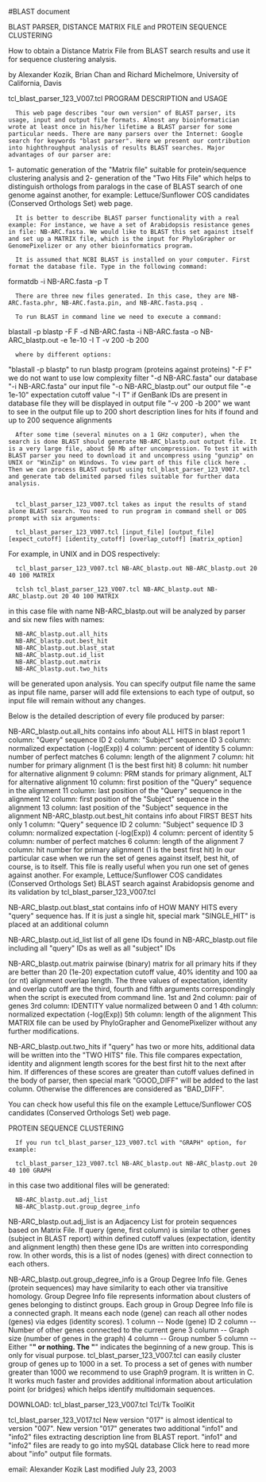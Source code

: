 
#BLAST document

BLAST PARSER, DISTANCE MATRIX FILE and PROTEIN SEQUENCE CLUSTERING

How to obtain a Distance Matrix File from BLAST search results
and use it for sequence clustering analysis.

by Alexander Kozik, Brian Chan and Richard Michelmore, 
University of California, Davis



tcl_blast_parser_123_V007.tcl 
PROGRAM DESCRIPTION and USAGE

      This web page describes "our own version" of BLAST parser, its usage, input and output file formats. Almost any bioinformatician wrote at least once in his/her lifetime a BLAST parser for some particular needs. There are many parsers over the Internet: Google search for keywords "blast parser". Here we present our contribution into highthroughput analysis of results BLAST searches. Major advantages of our parser are: 
1- automatic generation of the "Matrix file" suitable for protein/sequence clustering analysis and 
2- generation of the "Two Hits File" which helps to distinguish orthologs from paralogs in the case of BLAST search of one genome against another, for example: Lettuce/Sunflower COS candidates (Conserved Orthologs Set) web page. 

      It is better to describe BLAST parser functionality with a real example: For instance, we have a set of Arabidopsis resistance genes in file: NB-ARC.fasta. We would like to BLAST this set against itself and set up a MATRIX file, which is the input for PhyloGrapher or GenomePixelizer or any other bioinformatics program.

      It is assumed that NCBI BLAST is installed on your computer. First format the database file. Type in the following command:

formatdb -i NB-ARC.fasta -p T

      There are three new files generated. In this case, they are NB-ARC.fasta.phr, NB-ARC.fasta.pin, and NB-ARC.fasta.psq .

      To run BLAST in command line we need to execute a command:

blastall -p blastp -F F -d NB-ARC.fasta -i NB-ARC.fasta -o NB-ARC_blastp.out -e 1e-10 -I T -v 200 -b 200 

      where by different options:

"blastall -p blastp" to run blastp program (proteins against proteins)
"-F F" we do not want to use low complexity filter
"-d NB-ARC.fasta" our database
"-i NB-ARC.fasta" our input file
"-o NB-ARC_blastp.out" our output file
"-e 1e-10" expectation cutoff value
"-I T" if GenBank IDs are present in database file they will be displayed in output file
"-v 200 -b 200" we want to see in the output file up to 200 short description lines for hits if found and up to 200 sequence alignments

      After some time (several minutes on a 1 GHz computer), when the search is done BLAST should generate NB-ARC_blastp.out output file. It is a very large file, about 50 Mb after uncompression. To test it with BLAST parser you need to download it and uncompress using "gunzip" on UNIX or "WinZip" on Windows. To view part of this file click here . Then we can process BLAST output using tcl_blast_parser_123_V007.tcl and generate tab delimited parsed files suitable for further data analysis. 


      tcl_blast_parser_123_V007.tcl takes as input the results of stand alone BLAST search. You need to run program in command shell or DOS prompt with six arguments: 

      tcl_blast_parser_123_V007.tcl [input_file] [output_file] [expect_cutoff] [identity_cutoff] [overlap_cutoff] [matrix_option] 

For example, in UNIX and in DOS respectively: 

      tcl_blast_parser_123_V007.tcl NB-ARC_blastp.out NB-ARC_blastp.out 20 40 100 MATRIX 

      tclsh tcl_blast_parser_123_V007.tcl NB-ARC_blastp.out NB-ARC_blastp.out 20 40 100 MATRIX

in this case file with name NB-ARC_blastp.out will be analyzed by parser and six new files with names:

      NB-ARC_blastp.out.all_hits
      NB-ARC_blastp.out.best_hit
      NB-ARC_blastp.out.blast_stat
      NB-ARC_blastp.out.id_list
      NB-ARC_blastp.out.matrix
      NB-ARC_blastp.out.two_hits

will be generated upon analysis. You can specify output file name the same as input file name, parser will add file extensions to each type of output, so input file will remain without any changes. 

Below is the detailed description of every file produced by parser: 

NB-ARC_blastp.out.all_hits
contains info about ALL HITS in blast report
 1 column: "Query" sequence ID
 2 column: "Subject" sequence ID
 3 column: normalized expectation (-log(Exp))
 4 column: percent of identity
 5 column: number of perfect matches
 6 column: length of the alignment
 7 column: hit number for primary alignment (1 is the best first hit)
 8 column: hit number for alternative alignment
 9 column: PRM stands for primary alignment, ALT for alternative alignment
10 column: first position of the "Query" sequence in the alignment
11 column: last position of the "Query" sequence in the alignment
12 column: first position of the "Subject" sequence in the alignment
13 column: last position of the "Subject" sequence in the alignment
NB-ARC_blastp.out.best_hit
contains info about FIRST BEST hits only
 1 column: "Query" sequence ID
 2 column: "Subject" sequence ID
 3 column: normalized expectation (-log(Exp))
 4 column: percent of identity
 5 column: number of perfect matches
 6 column: length of the alignment
 7 column: hit number for primary alignment (1 is the best first hit)
In our particular case when we run the set of genes against itself, best hit, of course, is to itself. This file is really useful when you run one set of genes against another. For example, Lettuce/Sunflower COS candidates (Conserved Orthologs Set) BLAST search against Arabidopsis genome and its validation by tcl_blast_parser_123_V007.tcl 

NB-ARC_blastp.out.blast_stat
contains info of HOW MANY HITS every "query" sequence has. If it is just a single hit, special mark "SINGLE_HIT" is placed at an additional column

NB-ARC_blastp.out.id_list
list of all gene IDs found in NB-ARC_blastp.out file including all "query" IDs as well as all "subject" IDs

NB-ARC_blastp.out.matrix
pairwise (binary) matrix for all primary hits if they are better than 20 (1e-20) expectation cutoff value, 40% identity and 100 aa (or nt) alignment overlap length. The three values of expectation, identity and overlap cutoff are the third, fourth and fifth arguments correspondingly when the script is executed from command line. 
 1st and 2nd column: pair of genes
 3rd column: IDENTITY value normalized between 0 and 1
 4th column: normalized expectation (-log(Exp))
 5th column: length of the alignment
This MATRIX file can be used by PhyloGrapher and GenomePixelizer without any further modifications. 

NB-ARC_blastp.out.two_hits
if "query" has two or more hits, additional data will be written into the "TWO HITS" file. This file compares expectation, identity and alignment length scores for the best first hit to the next after him. If differences of these scores are greater than cutoff values defined in the body of parser, then special mark "GOOD_DIFF" will be added to the last column. Otherwise the differences are considered as "BAD_DIFF". 

You can check how useful this file on the example Lettuce/Sunflower COS candidates (Conserved Orthologs Set) web page. 


PROTEIN SEQUENCE CLUSTERING


      If you run tcl_blast_parser_123_V007.tcl with "GRAPH" option, for example: 

      tcl_blast_parser_123_V007.tcl NB-ARC_blastp.out NB-ARC_blastp.out 20 40 100 GRAPH 

in this case two additional files will be generated: 

      NB-ARC_blastp.out.adj_list
      NB-ARC_blastp.out.group_degree_info

NB-ARC_blastp.out.adj_list
is an Adjacency List for protein sequences based on Matrix File. If query (gene, first column) is similar to other genes (subject in BLAST report) within defined cutoff values (expectation, identity and alignment length) then these gene IDs are written into corresponding row. In other words, this is a list of nodes (genes) with direct connection to each others. 

NB-ARC_blastp.out.group_degree_info
is a Group Degree Info file. Genes (protein sequences) may have similarity to each other via transitive homology. Group Degree Info file represents information about clusters of genes belonging to distinct groups. Each group in Group Degree Info file is a connected graph. It means each node (gene) can reach all other nodes (genes) via edges (identity scores).
1 column -- Node (gene) ID
2 column -- Number of other genes connected to the current gene
3 column -- Graph size (number of genes in the graph)
4 column -- Group number
5 column -- Either "****" or nothing. The "****" indicates the beginning of a new group. This is only for visual purpose.
tcl_blast_parser_123_V007.tcl can easily cluster group of genes up to 1000 in a set. To process a set of genes with number greater than 1000 we recommend to use Graph9 program. It is written in C. It works much faster and provides additional information about articulation point (or bridges) which helps identify multidomain sequences.

DOWNLOAD: 
tcl_blast_parser_123_V007.tcl 
Tcl/Tk ToolKit 

tcl_blast_parser_123_V017.tcl 
New version "017" is almost identical to version "007". New version "017" generates two additional "info1" and "info2" files extracting description line from BLAST report. "info1" and "info2" files are ready to go into mySQL database Click here to read more about "info" output file formats. 



email: Alexander Kozik 
Last modified July 23, 2003 